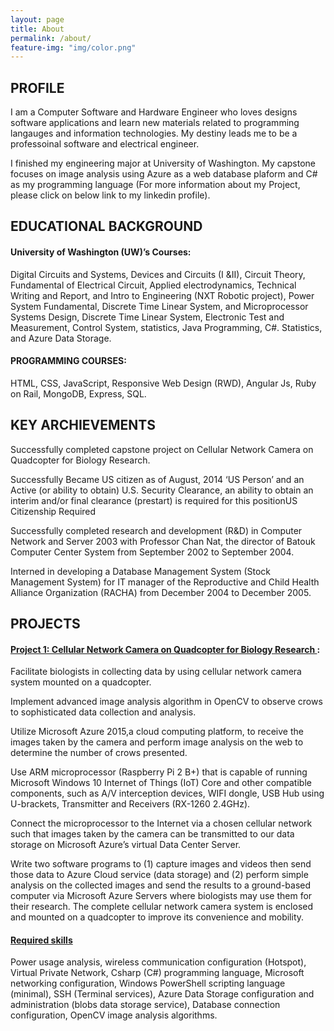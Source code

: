 ```yaml
---
layout: page
title: About
permalink: /about/
feature-img: "img/color.png"
---
```


## PROFILE


I am a Computer Software and Hardware Engineer who loves designs software applications and learn new materials related to programming langauges and information technologies. My destiny leads me to be a professoinal software and electrical engineer.

 I finished my engineering major at University of Washington. My capstone focuses on image analysis using Azure as a web database plaform and C# as my programming language (For more information about my Project, please click on below link to my linkedin profile). 

 
## EDUCATIONAL BACKGROUND

#### University of Washington (UW)’s Courses:
Digital Circuits and Systems, Devices and Circuits (I &II), Circuit Theory, Fundamental of Electrical Circuit, Applied electrodynamics, Technical Writing and Report, and Intro to Engineering (NXT Robotic project), Power System Fundamental, Discrete Time Linear System, and Microprocessor Systems Design, Discrete Time Linear System, Electronic Test and Measurement, Control System, statistics, Java Programming, C#. Statistics, and Azure Data Storage.


#### PROGRAMMING COURSES:
HTML, CSS, JavaScript, Responsive Web Design (RWD), Angular Js, Ruby on Rail, MongoDB, Express, SQL.


## KEY ARCHIEVEMENTS
Successfully completed capstone project on Cellular Network Camera on Quadcopter for Biology Research.

Successfully Became US citizen as of August, 2014 ‘US Person’ and an Active (or ability to obtain) U.S. Security Clearance, an ability to obtain an interim and/or final clearance (prestart) is required for this positionUS Citizenship Required

Successfully completed research and development (R&D) in Computer Network
and Server 2003 with Professor Chan Nat, the director of Batouk Computer Center System from September 2002 to September 2004.

Interned in developing a Database Management System (Stock Management System) for IT manager of the Reproductive and Child Health Alliance Organization (RACHA) from December 2004 to December 2005. 

## PROJECTS

#### [Project 1: Cellular Network Camera on Quadcopter for Biology Research ](https://docs.google.com/presentation/d/1iartC-oyx5ahPNwFAe69rH_CUxEy6pl5FLfyS1xotWs/edit?usp=sharing"):

Facilitate biologists in collecting data by using cellular network camera system mounted on a quadcopter. 

Implement advanced image analysis algorithm in OpenCV to observe crows to sophisticated data collection and analysis.  

Utilize  Microsoft  Azure  2015,a  cloud  computing  platform,  to  receive  the  images  taken  by  the  camera  and  perform  image analysis on the web to determine the number of crows presented.  

Use  ARM  microprocessor  (Raspberry  Pi  2  B+)  that  is  capable  of  running  Microsoft  Windows  10  Internet  of  Things  (IoT) Core  and  other  compatible  components,  such  as  A/V  interception  devices,  WIFI  dongle,  USB  Hub  using  U-brackets, Transmitter and Receivers (RX-1260 2.4GHz).  

Connect  the  microprocessor  to  the  Internet  via  a  chosen  cellular  network  such  that  images  taken  by  the  camera  can  be transmitted to our data storage on Microsoft Azure’s virtual Data Center Server.  

Write two software programs to (1) capture images and videos then send those data to Azure Cloud service (data storage) and (2)  perform  simple  analysis  on  the  collected  images  and  send  the  results  to  a  ground-based  computer  via  Microsoft  Azure Servers  where  biologists  may  use  them  for  their  research.  The  complete  cellular  network  camera  system  is  enclosed  and mounted on a quadcopter to improve its convenience and mobility.

#### [Required  skills]()

 Power  usage  analysis,  wireless  communication  configuration  (Hotspot),  Virtual  Private  Network,  Csharp (C#)   programming   language,  Microsoft  networking   configuration,   Windows   PowerShell scripting  language (minimal),  SSH  (Terminal  services),  Azure  Data  Storage  configuration  and  administration  (blobs  data  storage service), Database connection configuration, OpenCV image analysis algorithms. 
 

